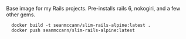 Base image for my Rails projects. Pre-installs rails 6, nokogiri, and a few other gems.

```
  docker build -t seanmccann/slim-rails-alpine:latest .
  docker push seanmccann/slim-rails-alpine:latest
```
